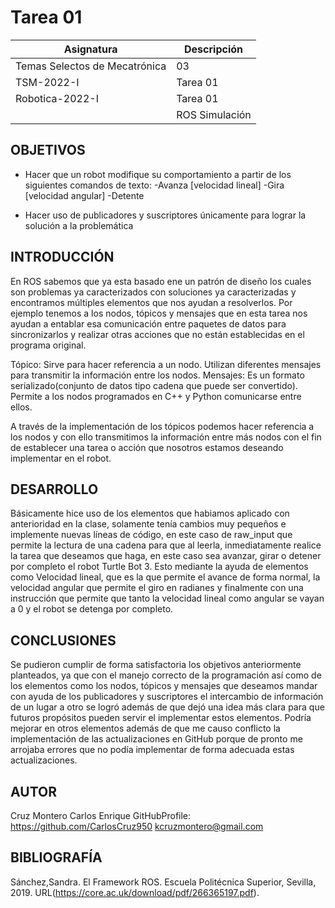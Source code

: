 # Tarea 01

| Asignatura | Descripción |
| ------ | ----------- |
| Temas Selectos de Mecatrónica  | 03 |
| TSM-2022-I| Tarea 01 |
| Robotica-2022-I   | Tarea 01 |
|    | ROS Simulación|

## OBJETIVOS

* Hacer que un robot modifique su comportamiento a partir de los siguientes comandos de texto: 
-Avanza [velocidad lineal] 
-Gira [velocidad angular] 
-Detente

* Hacer uso de publicadores y suscriptores únicamente para lograr la solución a la problemática

## INTRODUCCIÓN

En ROS sabemos que ya esta basado ene un patrón de diseño los cuales son problemas ya caracterizados con soluciones ya caracterizadas y encontramos múltiples elementos que nos ayudan a resolverlos. Por ejemplo tenemos a los nodos, tópicos y mensajes que en esta tarea nos ayudan a entablar esa comunicación entre paquetes de datos para sincronizarlos y realizar otras acciones que no están establecidas en el programa original.

Tópico: Sirve para hacer referencia a un nodo. Utilizan diferentes mensajes para transmitir la información entre los nodos. Mensajes: Es un formato serializado(conjunto de datos tipo cadena que puede ser convertido). Permite a los nodos programados en C++ y Python comunicarse entre ellos.

A través de la implementación de los tópicos podemos hacer referencia a los nodos y con ello transmitimos la información entre más nodos con el fin de establecer una tarea o acción que nosotros estamos deseando implementar en el robot.

## DESARROLLO

Básicamente hice uso de los elementos que habiamos aplicado con anterioridad en la clase, solamente tenía cambios muy pequeños e implemente nuevas líneas de código, en este caso de raw_input que permite la lectura de una cadena para que al leerla, inmediatamente realice la tarea que deseamos que haga, en este caso sea avanzar, girar o detener por completo el robot Turtle Bot 3. Esto mediante la ayuda de elementos como Velocidad lineal, que es la que permite el avance de forma normal, la velocidad angular que permite el giro en radianes y finalmente con una instrucción que permite que tanto la velocidad lineal como angular se vayan a 0 y el robot se detenga por completo.

## CONCLUSIONES

Se pudieron cumplir de forma satisfactoria los objetivos anteriormente planteados, ya que con el manejo correcto de la programación así como de los elementos como los nodos, tópicos y mensajes que deseamos mandar con ayuda de los publicadores y suscriptores el intercambio de información de un lugar a otro se logró además de que dejó una idea más clara para que futuros propósitos pueden servir el implementar estos elementos. Podría mejorar en otros elementos además de que me causo conflicto la implementación de las actualizaciones en GitHub porque de pronto me arrojaba errores que no podía implementar de forma adecuada estas actualizaciones.

## AUTOR 

Cruz Montero Carlos Enrique GitHubProfile: https://github.com/CarlosCruz950 
kcruzmontero@gmail.com

## BIBLIOGRAFÍA

Sánchez,Sandra. El Framework ROS. Escuela Politécnica Superior, Sevilla, 2019. URL(https://core.ac.uk/download/pdf/266365197.pdf).
